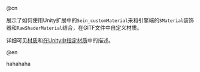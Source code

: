 @cn

展示了如何使用Unity扩展中的`Sein_customMaterial`来和引擎端的`SMaterial`装饰器和`RawShaderMaterial`结合，在GlTF文件中自定义材质。

详细可见[材质](../../guide/render/material)和[在Unity中指定材质](../guide/scene-editor/material-extension)中的描述。

@en

hahahaha
